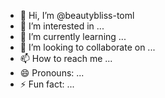 - 👋 Hi, I’m @beautybliss-toml
- 👀 I’m interested in ...
- 🌱 I’m currently learning ...
- 💞️ I’m looking to collaborate on ...
- 📫 How to reach me ...
- 😄 Pronouns: ...
- ⚡ Fun fact: ...

<!---
beautybliss-toml/beautybliss-toml is a ✨ special ✨ repository because its `README.md` (this file) appears on your GitHub profile.
You can click the Preview link to take a look at your changes.
--->

